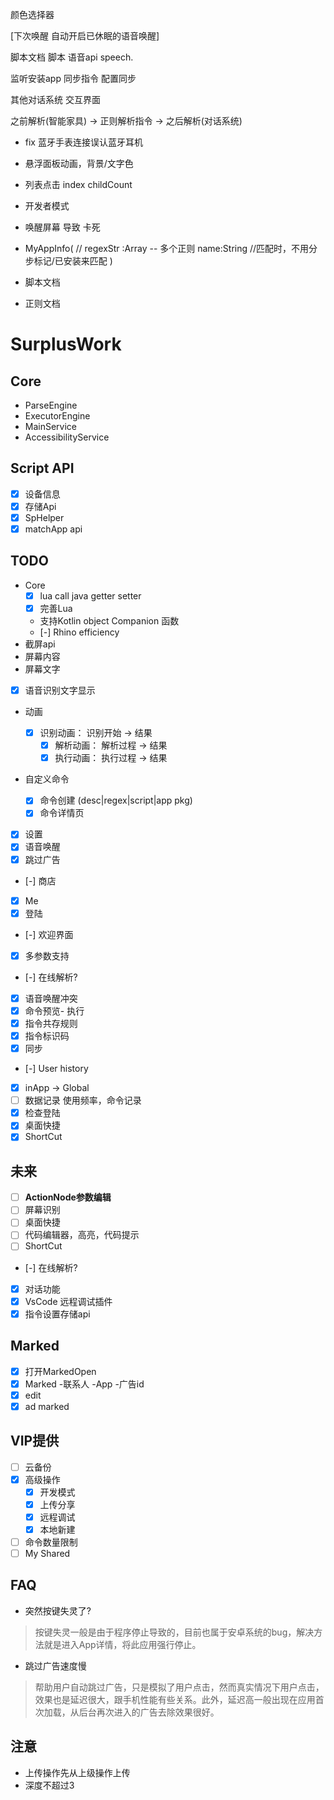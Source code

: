 
<!--适配讯飞语音识别（自配置appid）-->
<!--语音唤醒-->


颜色选择器

[下次唤醒 自动开启已休眠的语音唤醒]

脚本文档
脚本 语音api  speech.

监听安装app 同步指令
配置同步

其他对话系统
交互界面

<!--二维码解析联系人/wifi-->

之前解析(智能家具)  -> 正则解析指令 -> 之后解析(对话系统)

- fix 蓝牙手表连接误认蓝牙耳机

- 悬浮面板动画，背景/文字色

- 列表点击 index childCount

- 开发者模式

- 唤醒屏幕 导致 卡死

- MyAppInfo(
//  regexStr :Array<String> -- 多个正则
    name:String
//匹配时，不用分步标记/已安装来匹配
)

- 脚本文档
- 正则文档


# SurplusWork

## Core

- ParseEngine
- ExecutorEngine
- MainService
- AccessibilityService

## Script API

- [x] 设备信息
- [x] 存储Api
- [x] SpHelper
- [x] matchApp api

## TODO
- Core
  - [x] lua call java getter setter
  - [x] 完善Lua 
  - 支持Kotlin object Companion 函数
  - [-] Rhino efficiency
- 截屏api
- 屏幕内容
- 屏幕文字

- [x] 语音识别文字显示
 - 动画

   - [x] 识别动画： 识别开始 -> 结果
     - [x] 解析动画： 解析过程 -> 结果
     - [x] 执行动画： 执行过程 -> 结果
     
 - 自定义命令
   - [x] 命令创建 (desc|regex|script|app pkg)
   - [x] 命令详情页
 - [x] 设置
 - [x] 语音唤醒
 - [x] 跳过广告
 - [-] 商店
 - [x] Me
 - [x] 登陆
 - [-] 欢迎界面
 - [x] 多参数支持
 - [-] 在线解析?
 - [x] 语音唤醒冲突
 - [x] 命令预览- 执行
 - [x] 指令共存规则
 - [x] 指令标识码
 - [x] 同步
 - [-] User history
 - [x] inApp -> Global
 - [ ] 数据记录 使用频率，命令记录
 - [x] 检查登陆
 - [x] 桌面快捷
 - [x] ShortCut
 
## 未来

 - [ ] **ActionNode参数编辑**
 - [ ] 屏幕识别
 - [ ] 桌面快捷
 - [ ] 代码编辑器，高亮，代码提示
 - [ ] ShortCut
 - [-] 在线解析?
 - [x] 对话功能
 - [x] VsCode 远程调试插件
 - [x] 指令设置存储api
 
## Marked

 - [x] 打开MarkedOpen
 - [x] Marked -联系人 -App -广告id
 - [x] edit
 - [x] ad marked

## VIP提供

- [ ] 云备份
- [x] 高级操作
  - [x] 开发模式
  - [x] 上传分享
  - [x] 远程调试
  - [x] 本地新建
- [ ] 命令数量限制
- [ ] My Shared

## FAQ 

- 突然按键失灵了?
> 按键失灵一般是由于程序停止导致的，目前也属于安卓系统的bug，解决方法就是进入App详情，将此应用强行停止。

- 跳过广告速度慢
> 帮助用户自动跳过广告，只是模拟了用户点击，然而真实情况下用户点击，效果也是延迟很大，跟手机性能有些关系。此外，延迟高一般出现在应用首次加载，从后台再次进入的广告去除效果很好。

## 注意

- 上传操作先从上级操作上传
- 深度不超过3

